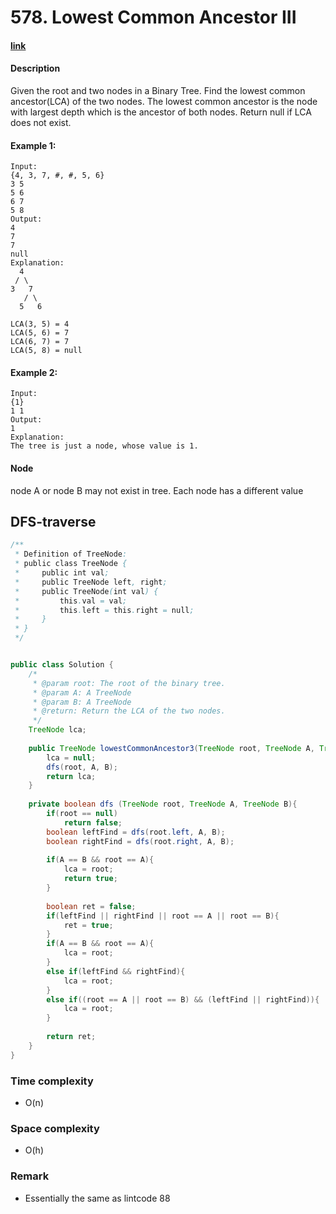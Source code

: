 # 578. Lowest Common Ancestor III

#### [link](https://www.lintcode.com/problem/lowest-common-ancestor-iii/description)

#### Description
Given the root and two nodes in a Binary Tree. Find the lowest common ancestor(LCA) of the two nodes.
The lowest common ancestor is the node with largest depth which is the ancestor of both nodes.
Return null if LCA does not exist.

#### Example 1:
```
Input: 
{4, 3, 7, #, #, 5, 6}
3 5
5 6
6 7 
5 8
Output: 
4
7
7
null
Explanation:
  4
 / \
3   7
   / \
  5   6

LCA(3, 5) = 4
LCA(5, 6) = 7
LCA(6, 7) = 7
LCA(5, 8) = null
```
#### Example 2:
```
Input:
{1}
1 1
Output: 
1
Explanation:
The tree is just a node, whose value is 1.
```

#### Node
node A or node B may not exist in tree.
Each node has a different value

## DFS-traverse
```java
/**
 * Definition of TreeNode:
 * public class TreeNode {
 *     public int val;
 *     public TreeNode left, right;
 *     public TreeNode(int val) {
 *         this.val = val;
 *         this.left = this.right = null;
 *     }
 * }
 */


public class Solution {
    /*
     * @param root: The root of the binary tree.
     * @param A: A TreeNode
     * @param B: A TreeNode
     * @return: Return the LCA of the two nodes.
     */
    TreeNode lca;
    
    public TreeNode lowestCommonAncestor3(TreeNode root, TreeNode A, TreeNode B) {
        lca = null;
        dfs(root, A, B);
        return lca;
    }
    
    private boolean dfs (TreeNode root, TreeNode A, TreeNode B){
        if(root == null)
            return false;
        boolean leftFind = dfs(root.left, A, B);
        boolean rightFind = dfs(root.right, A, B);
        
        if(A == B && root == A){
            lca = root;
            return true;
        }
        
        boolean ret = false;
        if(leftFind || rightFind || root == A || root == B){
            ret = true;
        }
        if(A == B && root == A){
            lca = root;
        }
        else if(leftFind && rightFind){
            lca = root;
        }
        else if((root == A || root == B) && (leftFind || rightFind)){
            lca = root;
        }
        
        return ret;
    }
}
```
### Time complexity
* O(n)
### Space complexity
* O(h)
### Remark
* Essentially the same as lintcode 88